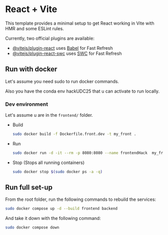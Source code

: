 # React + Vite

This template provides a minimal setup to get React working in Vite with HMR and some ESLint rules.

Currently, two official plugins are available:

- [@vitejs/plugin-react](https://github.com/vitejs/vite-plugin-react/blob/main/packages/plugin-react/README.md) uses [Babel](https://babeljs.io/) for Fast Refresh
- [@vitejs/plugin-react-swc](https://github.com/vitejs/vite-plugin-react-swc) uses [SWC](https://swc.rs/) for Fast Refresh

## Run with docker

Let's assume you need sudo to run docker commands.

Also you have the conda env hackUDC25 that u can activate to run locally.

### Dev environment

Let's assume u are in the `frontend/` folder.

- Build 
  ```bash
  sudo docker build -f Dockerfile.front.dev -t my_front .
  ```

- Run
  ```bash
  sudo docker run -d -it --rm -p 8080:8080 --name frontendHack  my_front
  ```

- Stop (Stops all running containers)
  ```bash
  sudo docker stop $(sudo docker ps -a -q)
  ```

## Run full set-up

From the root folder, run the following commands to rebuild the services:

```bash
sudo docker compose up -d --build frontend backend
```

And take it down with the following command:

```bash
sudo docker compose down
```
